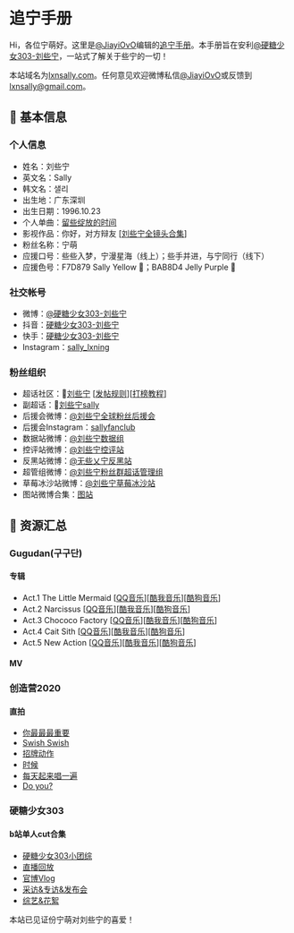 # 追宁手册

Hi，各位宁萌好。这里是[@JiayiOvO](https://weibo.com/u/6049671192)编辑的[追宁手册](https://lxnsally.com)。本手册旨在安利[@硬糖少女303-刘些宁](https://weibo.com/gugudansally)，一站式了解关于些宁的一切！

本站域名为[lxnsally.com](https://lxnsally.com)。任何意见欢迎微博私信[@JiayiOvO](https://weibo.com/u/6049671192)或反馈到[lxnsally@gmail.com](mailto:lxnsally@gmail.com)。

## :lemon: 基本信息

### 个人信息
+ 姓名：刘些宁
+ 英文名：Sally
+ 韩文名：샐리
+ 出生地：广东深圳
+ 出生日期：1996.10.23
+ 个人单曲：[留些绽放的时间](https://y.qq.com/n/yqq/song/004bMAZT1KjaQD.html?ADTAG=h5_playsong&no_redirect=1)
+ 影视作品：你好，对方辩友 [[刘些宁全镜头合集](https://www.bilibili.com/video/BV1fC4y1b7mZ?from=search&seid=12506118044321285554)]
+ 粉丝名称：宁萌
+ 应援口号：些些入梦，宁漫星海（线上）；些手并进，与宁同行（线下）
+ 应援色号：F7D879 Sally Yellow :yellow_heart:；BAB8D4 Jelly Purple :purple_heart:

### 社交帐号
+ 微博：[@硬糖少女303-刘些宁](https://weibo.com/gugudansally)
+ 抖音：[硬糖少女303-刘些宁](https://v.douyin.com/J5xnEMo/)
+ 快手：[硬糖少女303-刘些宁](https://v.kuaishou.com/5xhW3P)
+ Instagram：[sally_lxning](https://www.instagram.com/sally_lxning/?hl=zh-cn)

### 粉丝组织
+ 超话社区：:gem:[刘些宁](https://weibo.com/p/100808b8e52cae25b51d2d62e788e5666d8662/super_index) [[发帖规则](http://t.cn/A6yU1f7P)][[打榜教程](http://t.cn/A62Q3hKv)]
+ 副超话：:gem:[刘些宁sally](https://weibo.com/p/100808baa8c7be6515220d8905265ba6bd2c1e/super_index)
+ 后援会微博：[@刘些宁全球粉丝后援会](https://weibo.com/u/5117144473?refer_flag=1001030103_&is_all=1)
+ 后援会Instagram：[sallyfanclub](https://www.instagram.com/sallyfanclub/)
+ 数据站微博：[@刘些宁数据组](https://weibo.com/u/7483388793?from=feed&loc=at&nick=%E5%88%98%E4%BA%9B%E5%AE%81%E6%95%B0%E6%8D%AE%E7%BB%84&is_all=1)
+ 控评站微博：[@刘些宁控评站](https://weibo.com/u/7454012344?from=feed&loc=at&nick=%E5%88%98%E4%BA%9B%E5%AE%81%E6%8E%A7%E8%AF%84%E7%AB%99)
+ 反黑站微博：[@无些乂宁反黑站](https://weibo.com/n/%E6%97%A0%E4%BA%9B%E4%B9%82%E5%AE%81%E5%8F%8D%E9%BB%91%E7%AB%99?from=feed&loc=at)
+ 超管组微博：[@刘些宁粉丝群超话管理组](https://weibo.com/u/7293906567)
+ 草莓冰沙站微博：[@刘些宁草莓冰沙站](https://weibo.com/u/6048947193?profile_ftype=1&is_all=1#_rnd1603991867301)
+ 图站微博合集：[图站](https://weibo.com/p/1005055117144473/follow?relate=recomm_group_list&from=rel&wvr=5#place)

## :lemon: 资源汇总

### Gugudan(구구단)

#### 专辑
+ Act.1 The Little Mermaid [[QQ音乐](https://y.qq.com/n/yqq/album/0041hs3X1ZW8Pw.html)][[酷我音乐](http://www.kuwo.cn/album_detail/558537)][[酷狗音乐](https://www.kugou.com/yy/album/single/1744545.html)]
+ Act.2 Narcissus [[QQ音乐](https://y.qq.com/n/yqq/album/001vsBsx4GnIB7.html)][[酷我音乐](http://www.kuwo.cn/album_detail/2149808)][[酷狗音乐](https://www.kugou.com/yy/album/single/1974935.html)]
+ Act.3 Chococo Factory [[QQ音乐](https://y.qq.com/n/yqq/album/003X0SfH0XTSzC.html)][[酷我音乐](http://www.kuwo.cn/album_detail/4547927)][[酷狗音乐](https://www.kugou.com/yy/album/single/5745744.html)]
+ Act.4 Cait Sith [[QQ音乐](https://y.qq.com/n/yqq/album/002lvQoJ0BOsrQ.html)][[酷我音乐](http://www.kuwo.cn/album_detail/5384978)][[酷狗音乐](https://www.kugou.com/yy/album/single/8332361.html)]
+ Act.5 New Action [[QQ音乐](https://y.qq.com/n/yqq/album/002z1NpV3wNQEF.html)][[酷我音乐](http://www.kuwo.cn/album_detail/7432024)][[酷狗音乐](https://www.kugou.com/yy/album/single/12219271.html)]

#### MV

### 创造营2020

#### 直拍
+ [你最最最重要](https://v.qq.com/x/cover/mzc00200ey22zjz/q0033otxpvi.html)
+ [Swish Swish](https://www.bilibili.com/video/BV1hQ4y1N7m7?from=search&seid=4682206765816492023)
+ [招牌动作](http://t.cn/A6Ak2CeK)
+ [时候](http://t.cn/A62oTraD)
+ [每天起来唱一遍](http://t.cn/A6LNLJdw)
+ [Do you?](http://m.v.qq.com/x/cover/x/mzc00200jl5tm9a/g0034of97g7.html?&url_from=share&second_share=0&share_from=copy)

### 硬糖少女303

#### b站单人cut合集
+ [硬糖少女303小团综](https://space.bilibili.com/637030369/channel/detail?cid=154570)
+ [直播回放](https://space.bilibili.com/637030369/channel/detail?cid=154571)
+ [官博Vlog](https://space.bilibili.com/637030369/channel/detail?cid=150875)
+ [采访&专访&发布会](https://space.bilibili.com/637030369/channel/detail?cid=150874)
+ [综艺&花絮](https://space.bilibili.com/637030369/channel/detail?cid=150871)

<div markdown="0"><script async src="//busuanzi.ibruce.info/busuanzi/2.3/busuanzi.pure.mini.js"></script>
            <span id="busuanzi_container_site_pv">本站已见证<span id="busuanzi_value_site_pv"></span>份宁萌对刘些宁的喜爱！</span></div>
        
